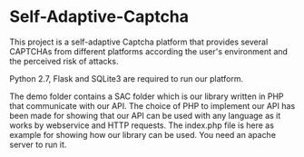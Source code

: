 Self-Adaptive-Captcha
=====================

This project is a self-adaptive Captcha platform that provides several CAPTCHAs from different platforms according the user's environment and the perceived risk of attacks.

Python 2.7, Flask and SQLite3 are required to run our platform.

The demo folder contains a SAC folder which is our library written in PHP that communicate with our API.
The choice of PHP to implement our API has been made for showing that our API can be used with any language as it works by webservice and HTTP requests.
The index.php file is here as example for showing how our library can be used. You need an apache server to run it.
